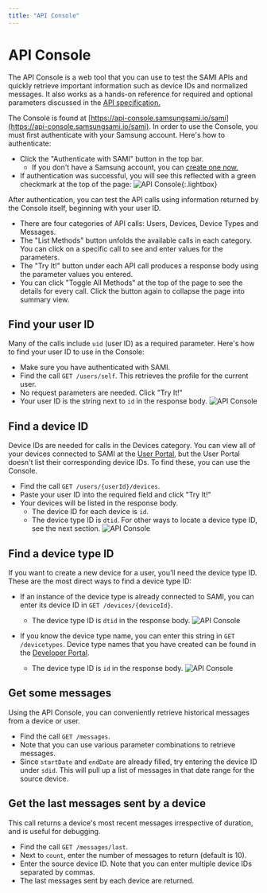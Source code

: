 ```yaml
---
title: "API Console"
---
```

 
# API Console
 
The API Console is a web tool that you can use to test the SAMI APIs and quickly retrieve important information such as device IDs and normalized messages. It also works as a hands-on reference for required and optional parameters discussed in the [API specification.](/sami/api-spec.html)
 
The Console is found at [https://api-console.samsungsami.io/sami](https://api-console.samsungsami.io/sami). In order to use the Console, you must first authenticate with your Samsung account. Here's how to authenticate:
 
- Click the "Authenticate with SAMI" button in the top bar.
	- If you don't have a Samsung account, you can [create one now.](/sami/sami-documentation/developer-user-portals.html)
- If authentication was successful, you will see this reflected with a green checkmark at the top of the page:
![API Console](/images/docs/sami/demos-tools/apiConsoleOverview.png){:.lightbox}

After authentication, you can test the API calls using information returned by the Console itself, beginning with your user ID.
 
- There are four categories of API calls: Users, Devices, Device Types and Messages.
- The "List Methods" button unfolds the available calls in each category. You can click on a specific call to see and enter values for the parameters.
- The "Try It!" button under each API call produces a response body using the parameter values you entered.
- You can click "Toggle All Methods" at the top of the page to see the details for every call. Click the button again to collapse the page into summary view.
 
## Find your user ID
 
Many of the calls include `uid` (user ID) as a required parameter. Here's how to find your user ID to use in the Console:
 
- Make sure you have authenticated with SAMI.
- Find the call `GET /users/self`. This retrieves the profile for the current user.
- No request parameters are needed. Click "Try It!"
- Your user ID is the string next to `id` in the response body.
![API Console](/images/docs/sami/demos-tools/apiConsoleGetUserId.png)

## Find a device ID
 
Device IDs are needed for calls in the Devices category. You can view all of your devices connected to SAMI at the [User Portal](https://portal.samsungsami.io/), but the User Portal doesn't list their corresponding device IDs. To find these, you can use the Console.
 
- Find the call `GET /users/{userId}/devices`.
- Paste your user ID into the required field and click "Try It!"
- Your devices will be listed in the response body.
	- The device ID for each device is `id`.
	- The device type ID is `dtid`. For other ways to locate a device type ID, see the next section.
![API Console](/images/docs/sami/demos-tools/apiConsoleGetUserDevices.png)


## Find a device type ID
 
If you want to create a new device for a user, you’ll need the device type ID. These are the most direct ways to find a device type ID:
 
- If an instance of the device type is already connected to SAMI, you can enter its device ID in `GET /devices/{deviceId}`. 
	- The device type ID is `dtid` in the response body.
![API Console](/images/docs/sami/demos-tools/apiConsoleGetDevice.png)

- If you know the device type name, you can enter this string in `GET /devicetypes`. Device type names that you have created can be found in the [Developer Portal](https://devportal.samsungsami.io/).
	- The device type ID is `id` in the response body.
![API Console](images/docs/sami/demos-tools/apiConsoleGetDeviceTypes.png)
 
## Get some messages
 
Using the API Console, you can conveniently retrieve historical messages from a device or user. 
 
- Find the call `GET /messages`.
- Note that you can use various parameter combinations to retrieve messages.
- Since `startDate` and `endDate` are already filled, try entering the device ID under `sdid`. This will pull up a list of messages in that date range for the source device.
 
## Get the last messages sent by a device

This call returns a device's most recent messages irrespective of duration, and is useful for debugging. 

- Find the call `GET /messages/last`.
- Next to `count`, enter the number of messages to return (default is 10).
- Enter the source device ID. Note that you can enter multiple device IDs separated by commas.
- The last messages sent by each device are returned.